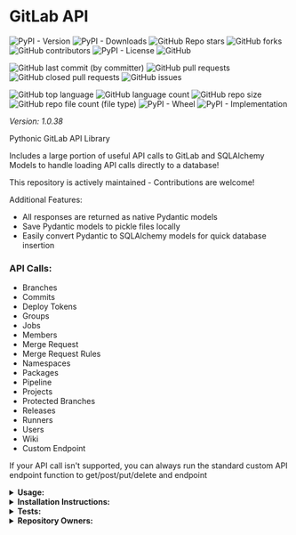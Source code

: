 # GitLab API

![PyPI - Version](https://img.shields.io/pypi/v/gitlab-api)
![PyPI - Downloads](https://img.shields.io/pypi/dd/gitlab-api)
![GitHub Repo stars](https://img.shields.io/github/stars/Knuckles-Team/gitlab-api)
![GitHub forks](https://img.shields.io/github/forks/Knuckles-Team/gitlab-api)
![GitHub contributors](https://img.shields.io/github/contributors/Knuckles-Team/gitlab-api)
![PyPI - License](https://img.shields.io/pypi/l/gitlab-api)
![GitHub](https://img.shields.io/github/license/Knuckles-Team/gitlab-api)

![GitHub last commit (by committer)](https://img.shields.io/github/last-commit/Knuckles-Team/gitlab-api)
![GitHub pull requests](https://img.shields.io/github/issues-pr/Knuckles-Team/gitlab-api)
![GitHub closed pull requests](https://img.shields.io/github/issues-pr-closed/Knuckles-Team/gitlab-api)
![GitHub issues](https://img.shields.io/github/issues/Knuckles-Team/gitlab-api)

![GitHub top language](https://img.shields.io/github/languages/top/Knuckles-Team/gitlab-api)
![GitHub language count](https://img.shields.io/github/languages/count/Knuckles-Team/gitlab-api)
![GitHub repo size](https://img.shields.io/github/repo-size/Knuckles-Team/gitlab-api)
![GitHub repo file count (file type)](https://img.shields.io/github/directory-file-count/Knuckles-Team/gitlab-api)
![PyPI - Wheel](https://img.shields.io/pypi/wheel/gitlab-api)
![PyPI - Implementation](https://img.shields.io/pypi/implementation/gitlab-api)

*Version: 1.0.38*

Pythonic GitLab API Library

Includes a large portion of useful API calls to GitLab and SQLAlchemy Models to handle loading API calls directly to a database!

This repository is actively maintained - Contributions are welcome!

Additional Features:
- All responses are returned as native Pydantic models
- Save Pydantic models to pickle files locally
- Easily convert Pydantic to SQLAlchemy models for quick database insertion


### API Calls:
- Branches
- Commits
- Deploy Tokens
- Groups
- Jobs
- Members
- Merge Request
- Merge Request Rules
- Namespaces
- Packages
- Pipeline
- Projects
- Protected Branches
- Releases
- Runners
- Users
- Wiki
- Custom Endpoint

If your API call isn't supported, you can always run the standard custom API endpoint function to get/post/put/delete and endpoint


<details>
  <summary><b>Usage:</b></summary>

Using the API directly

```python
#!/usr/bin/python

import gitlab_api
from gitlab_api import pydantic_to_sqlalchemy, upsert, save_model, load_model
from gitlab_api.gitlab_db_models import (
    BaseDBModel as Base,
)
import urllib3
import os
from urllib.parse import quote_plus

from sqlalchemy import create_engine
from sqlalchemy.orm import sessionmaker

urllib3.disable_warnings(urllib3.exceptions.InsecureRequestWarning)

gitlab_token = os.environ["GITLAB_TOKEN"]
postgres_username = os.environ["POSTGRES_USERNAME"]
postgres_password = os.environ["POSTGRES_PASSWORD"]
postgres_db_host = os.environ["POSTGRES_DB_HOST"]
postgres_port = os.environ["POSTGRES_PORT"]
postgres_db_name = os.environ["POSTGRES_DB_NAME"]


if __name__ == "__main__":
    print("Creating GitLab Client...")
    client = gitlab_api.Api(
        url="http://gitlab.arpa/api/v4/",
        token=gitlab_token,
        verify=False,
    )
    print("GitLab Client Created\n\n")

    print("\nFetching User Data...")
    user_response = client.get_users(active=True, humans=True)
    print(
        f"Users ({len(user_response.data)}) Fetched - "
        f"Status: {user_response.status_code}\n"
    )

    print("\nFetching Namespace Data...")
    namespace_response = client.get_namespaces()
    print(
        f"Namespaces ({len(namespace_response.data)}) Fetched - "
        f"Status: {namespace_response.status_code}\n"
    )

    print("\nFetching Project Data...")
    project_response = client.get_nested_projects_by_group(group_id=2, per_page=100)
    print(
        f"Projects ({len(project_response.data)}) Fetched - "
        f"Status: {project_response.status_code}\n"
    )

    print("\nFetching Merge Request Data...")
    merge_request_response = client.get_group_merge_requests(
        argument="state=all", group_id=2
    )

    print(
        f"\nMerge Requests ({len(merge_request_response.data)}) Fetched - "
        f"Status: {merge_request_response.status_code}\n"
    )

    # Pipeline Jobs table
    pipeline_job_response = None
    for project in project_response.data:
        job_response = client.get_project_jobs(project_id=project.id)
        if (
                not pipeline_job_response
                and hasattr(job_response, "data")
                and len(job_response.data) > 0
        ):
            pipeline_job_response = job_response
        elif (
                pipeline_job_response
                and hasattr(job_response, "data")
                and len(job_response.data) > 0
        ):
            pipeline_job_response.data.extend(job_response.data)
            print(
                f"Pipeline Jobs ({len(getattr(pipeline_job_response, 'data', []))}) "
                f"Fetched for Project ({project.id}) - "
                f"Status: {pipeline_job_response.status_code}\n"
            )

    print("Saving Pydantic Models...")
    user_file = save_model(model=user_response, file_name="user_model", file_path=".")
    namespace_file = save_model(
        model=namespace_response, file_name="namespace_model", file_path="."
    )
    project_file = save_model(
        model=project_response, file_name="project_model", file_path="."
    )
    merge_request_file = save_model(
        model=merge_request_response, file_name="merge_request_model", file_path="."
    )
    pipeline_job_file = save_model(
        model=pipeline_job_response, file_name="pipeline_job_model", file_path="."
    )
    print("Models Saved")

    print("Loading Pydantic Models...")
    user_response = load_model(file=user_file)
    namespace_response = load_model(file=namespace_file)
    project_response = load_model(file=project_file)
    merge_request_response = load_model(file=merge_request_file)
    pipeline_job_response = load_model(file=pipeline_job_file)
    print("Models Loaded")

    print("Converting Pydantic to SQLAlchemy model...")
    user_db_model = pydantic_to_sqlalchemy(schema=user_response)
    print(f"Database Models: {user_db_model}\n")

    print("Converting Pydantic to SQLAlchemy model...")
    namespace_db_model = pydantic_to_sqlalchemy(schema=namespace_response)
    print(f"Database Models: {namespace_db_model}\n")

    print("Converting Pydantic to SQLAlchemy model...")
    project_db_model = pydantic_to_sqlalchemy(schema=project_response)
    print(f"Database Models: {project_db_model}\n")

    print("Converting Pydantic to SQLAlchemy model...")
    merge_request_db_model = pydantic_to_sqlalchemy(schema=merge_request_response)
    print(f"Database Models: {merge_request_db_model}\n")

    print("Converting Pydantic to SQLAlchemy model...")
    pipeline_db_model = pydantic_to_sqlalchemy(schema=pipeline_job_response)
    print(f"Database Models: {pipeline_db_model}\n")

    print("Creating Engine")
    engine = create_engine(
        f"postgresql://{postgres_username}:{quote_plus(postgres_password)}@"
        f"{postgres_db_host}:{postgres_port}/{postgres_db_name}"
    )
    print("Engine Created\n\n")

    print("Creating Tables...")
    Base.metadata.create_all(engine)
    print("Tables Created\n\n")

    print("Creating Session...")
    Session = sessionmaker(bind=engine)
    session = Session()
    print("Session Created\n\n")

    print(f"Inserting ({len(user_response.data)}) Users Into Database...")
    upsert(session=session, model=user_db_model)
    print("Users Synchronization Complete!\n")

    print(f"Inserting ({len(namespace_response.data)}) Namespaces Into Database...")
    upsert(session=session, model=namespace_db_model)
    print("Namespaces Synchronization Complete!\n")

    print(f"Inserting ({len(project_response.data)}) Projects Into Database...\n")
    upsert(session=session, model=project_db_model)
    print("Projects Synchronization Complete!\n")

    print(
        f"Inserting ({len(merge_request_response.data)}) Merge Requests Into Database..."
    )
    upsert(session=session, model=merge_request_db_model)
    print("Merge Request Synchronization Complete!\n")

    print(
        f"Inserting ({len(pipeline_job_response.data)}) Pipeline Jobs Into Database..."
    )
    upsert(session=session, model=pipeline_db_model)
    print("Pipeline Jobs Synchronization Complete!\n")

    session.close()
    print("Session Closed")

```

</details>

<details>
  <summary><b>Installation Instructions:</b></summary>

Install Python Package

```bash
python -m pip install gitlab-api
```

</details>

<details>
  <summary><b>Tests:</b></summary>

pre-commit check
```bash
pre-commit run --all-files
```

pytest
```bash
python -m pip install -r test-requirements.txt
pytest ./test/test_gitlab_models.py
```
</details>


<details>
  <summary><b>Repository Owners:</b></summary>


<img width="100%" height="180em" src="https://github-readme-stats.vercel.app/api?username=Knucklessg1&show_icons=true&hide_border=true&&count_private=true&include_all_commits=true" />

![GitHub followers](https://img.shields.io/github/followers/Knucklessg1)
![GitHub User's stars](https://img.shields.io/github/stars/Knucklessg1)
</details>
